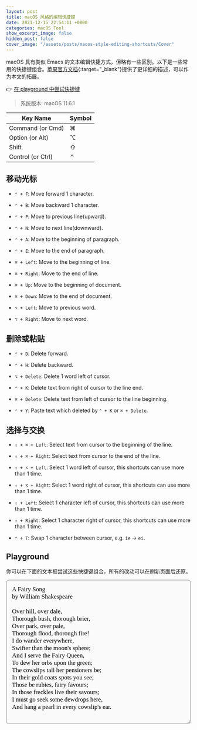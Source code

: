 ```yaml
---
layout: post
title: macOS 风格的编辑快捷键
date: 2021-12-15 22:54:11 +0800
categories: macOS Tool
show_excerpt_image: false
hidden_post: false
cover_image: "/assets/posts/macos-style-editing-shortcuts/Cover"
---
```


macOS 具有类似 Emacs 的文本编辑快捷方式，但略有一些区别。以下是一些常用的快捷键组合。[苹果官方文档](https://support.apple.com/zh-cn/HT201236){:target="_blank"}提供了更详细的描述，可以作为本文的拓展。

👉 [在 playground 中尝试快捷键](#playground)

> 系统版本: macOS 11.6.1

| Key Name          | Symbol |
|-------------------|--------|
| Command (or Cmd)  | ⌘      | 
| Option (or Alt)   | ⌥      | 
| Shift             | ⇧      |
| Control (or Ctrl) | ⌃      |

## 移动光标

* `⌃ + F`: Move forward 1 character.
* `⌃ + B`: Move backward 1 character.
* `⌃ + P`: Move to previous line(upward).
* `⌃ + N`: Move to next line(downward).

* `⌃ + A`: Move to the beginning of paragraph.
* `⌃ + E`: Move to the end of paragraph.

* `⌘ + Left`: Move to the beginning of line.
* `⌘ + Right`: Move to the end of line.
* `⌘ + Up`: Move to the beginning of document.
* `⌘ + Down`: Move to the end of document.

* `⌥ + Left`: Move to previous word.
* `⌥ + Right`: Move to next word.

## 删除或粘贴

* `⌃ + D`: Delete forward.
* `⌃ + H`: Delete backward.

* `⌥ + Delete`: Delete 1 word left of cursor.

* `⌃ + K`: Delete text from right of cursor to the line end.
* `⌘ + Delete`: Delete text from left of cursor to the line beginning.
* `⌃ + Y`: Paste text which deleted by `⌃ + K` or `⌘ + Delete`.

## 选择与交换

* `⇧ + ⌘ + Left`: Select text from cursor to the beginning of the line.
* `⇧ + ⌘ + Right`: Select text from cursor to the end of the line.
* `⇧ + ⌥ + Left`: Select 1 word left of cursor, this shortcuts can use more than 1 time.
* `⇧ + ⌥ + Right`: Select 1 word right of cursor, this shortcuts can use more than 1 time.
* `⇧ + Left`: Select 1 character left of cursor, this shortcuts can use more than 1 time.
* `⇧ + Right`: Select 1 character right of cursor, this shortcuts can use more than 1 time.

* `⌃ + T`: Swap 1 character between cursor, e.g. `ie` -> `ei`.

## Playground

你可以在下面的文本框尝试这些快捷键组合，所有的改动可以在刷新页面后还原。

<textarea id="shortcuts-playground" style="font-family: serif; background: #fafafa; width: 100%; box-sizing: border-box; border-radius: 8px; padding: 15px; font-size: 17px;" rows ="18">
A Fairy Song
by William Shakespeare

Over hill, over dale,
Thorough bush, thorough brier,
Over park, over pale,
Thorough flood, thorough fire!
I do wander everywhere,
Swifter than the moon's sphere;
And I serve the Fairy Queen,
To dew her orbs upon the green;
The cowslips tall her pensioners be;
In their gold coats spots you see;
Those be rubies, fairy favours;
In those freckles live their savours;
I must go seek some dewdrops here,
And hang a pearl in every cowslip's ear.</textarea>